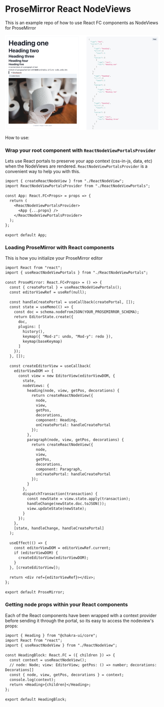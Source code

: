 # ProseMirror React NodeViews

This is an example repo of how to use React FC components as NodeViews for ProseMirror

![Screenshot](./public/Screenshot.png)

How to use:

### Wrap your root component with `ReactNodeViewPortalsProvider`

Lets use React portals to preserve your app context (css-in-js, data, etc) when the NodeViews are rendered. `ReactNodeViewPortalsProvider` is a convenient way to help you with this.

```tsx
import { createReactNodeView } from "./ReactNodeView";
import ReactNodeViewPortalsProvider from "./ReactNodeViewPortals";

const App: React.FC<Props> = props => {
  return (
    <ReactNodeViewPortalsProvider>
      <App {...props} />
    </ReactNodeViewPortalsProvider>
  );
};

export default App;
```

### Loading ProseMirror with React components

This is how you initialize your ProseMirror editor

```tsx
import React from "react";
import { useReactNodeViewPortals } from "./ReactNodeViewPortals";

const ProseMirror: React.FC<Props> = () => {
  const { createPortal } = useReactNodeViewPortals();
  const editorViewRef = useRef(null);

  const handleCreatePortal = useCallback(createPortal, []);
  const state = useMemo(() => {
    const doc = schema.nodeFromJSON(YOUR_PROSEMIRROR_SCHEMA);
    return EditorState.create({
      doc,
      plugins: [
        history(),
        keymap({ "Mod-z": undo, "Mod-y": redo }),
        keymap(baseKeymap)
      ]
    });
  }, []);

  const createEditorView = useCallback(
    editorViewDOM => {
      const view = new EditorView(editorViewDOM, {
        state,
        nodeViews: {
          heading(node, view, getPos, decorations) {
            return createReactNodeView({
              node,
              view,
              getPos,
              decorations,
              component: Heading,
              onCreatePortal: handleCreatePortal
            });
          },
          paragraph(node, view, getPos, decorations) {
            return createReactNodeView({
              node,
              view,
              getPos,
              decorations,
              component: Paragraph,
              onCreatePortal: handleCreatePortal
            });
          }
        },
        dispatchTransaction(transaction) {
          const newState = view.state.apply(transaction);
          handleChange(newState.doc.toJSON());
          view.updateState(newState);
        }
      });
    },
    [state, handleChange, handleCreatePortal]
  );

  useEffect(() => {
    const editorViewDOM = editorViewRef.current;
    if (editorViewDOM) {
      createEditorView(editorViewDOM);
    }
  }, [createEditorView]);

  return <div ref={editorViewRef}></div>;
};

export default ProseMirror;
```

### Getting node props within your React components

Each of the React components have been wrapped with a context provider before sending it through the portal, so its easy to access the nodeview's props:

```tsx
import { Heading } from "@chakra-ui/core";
import React from "react";
import { useReactNodeView } from "./ReactNodeView";

const HeadingBlock: React.FC = ({ children }) => {
  const context = useReactNodeView();
  // node: Node; view: EditorView; getPos: () => number; decorations: Decorations[]
  const { node, view, getPos, decorations } = context;
  console.log(context);
  return <Heading>{children}</Heading>;
};

export default HeadingBlock;
```
